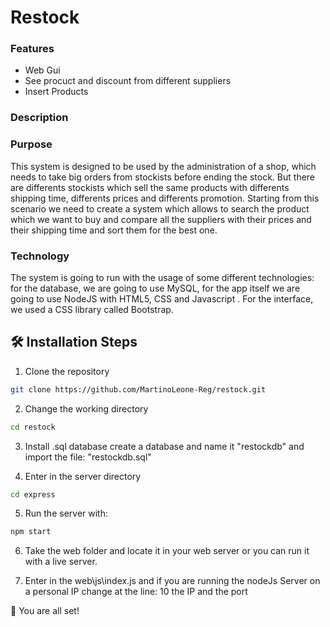 # Restock
### Features
- Web Gui
- See procuct and discount from different suppliers
- Insert Products

### Description 
### Purpose
This system is designed to be used by the administration of a shop, which needs to take big orders from stockists before ending the stock.
But there are differents stockists which sell the same products with differents shipping time, differents prices and differents promotion. 
Starting from this scenario we need to create a system which allows to search the product which we want to buy and compare all the suppliers with their prices  and their shipping time and sort them for the best one.
### Technology
The system is going to run with the usage of some different technologies: for the database, we are going to use MySQL, for the app itself we are going to use NodeJS with HTML5, CSS and Javascript . For the interface, we used a CSS library called Bootstrap.
## 🛠️ Installation Steps

1. Clone the repository

```bash
git clone https://github.com/MartinoLeone-Reg/restock.git
```

2. Change the working directory

```bash
cd restock
```

3. Install .sql database
create a database and name it "restockdb" and import the file: "restockdb.sql"

4. Enter in the server directory 
```bash
cd express
```
5. Run the server with:

```bash
npm start
```
6. Take the web folder and locate it in your web server or you can run it with a live server.

7. Enter in the web\js\index.js  and if you are running the nodeJs Server on a personal IP change at the line: 10 the IP and the port

🌟 You are all set!

